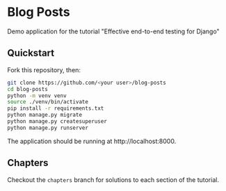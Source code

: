 # Blog Posts

Demo application for the tutorial "Effective end-to-end testing for Django"

## Quickstart

Fork this repository, then:

```bash
git clone https://github.com/<your user>/blog-posts
cd blog-posts
python -m venv venv
source ./venv/bin/activate
pip install -r requirements.txt
python manage.py migrate
python manage.py createsuperuser
python manage.py runserver
```

The application should be running at http://localhost:8000.

## Chapters

Checkout the `chapters` branch for solutions to each section of the tutorial.
